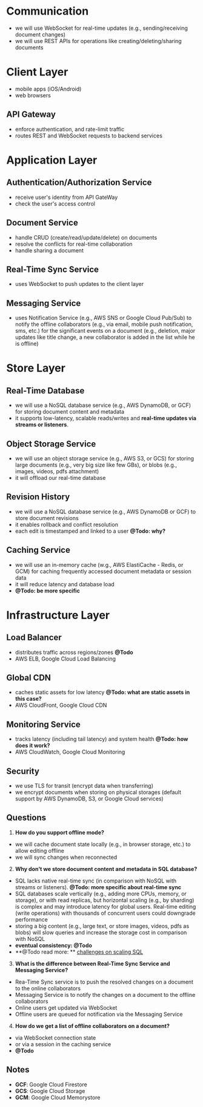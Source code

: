 # Communication
- we will use WebSocket for real-time updates (e.g., sending/receiving document changes)
- we will use REST APIs for operations like creating/deleting/sharing documents

# Client Layer
- mobile apps (iOS/Android)
- web browsers

## API Gateway
- enforce authentication, and rate-limit traffic
- routes REST and WebSocket requests to backend services

# Application Layer

## Authentication/Authorization Service
- receive user's identity from API GateWay
- check the user's access control

## Document Service
- handle CRUD (create/read/update/delete) on documents
- resolve the conflicts for real-time collaboration
- handle sharing a document

## Real-Time Sync Service
- uses WebSocket to push updates to the client layer

## Messaging Service
- uses Notification Service (e.g., AWS SNS or Google Cloud Pub/Sub) to notify the offline collaborators (e.g., via email, mobile push notification, sms, etc.) for the significant events  on a document (e.g., deletion, major updates like title change, a new collaborator is added in the list while he is offline)

# Store Layer

## Real-Time Database
  - we will use a NoSQL database service (e.g., AWS DynamoDB, or GCF) for storing document content and metadata
  - it supports low-latency, scalable reads/writes and **real-time updates via streams or listeners**. 

## Object Storage Service
  - we will use an object storage service (e.g., AWS S3, or GCS) for storing large documents (e.g., very big size like few GBs), or blobs (e.g., images, videos, pdfs attachment)
  - it will offload our real-time database

## Revision History
  - we will use a NoSQL database service (e.g., AWS DynamoDB or GCF) to store document revisions
  - it enables rollback and conflict resolution
  - each edit is timestamped and linked to a user **@Todo: why?**

## Caching Service
  - we will use an in-memory cache (w.g., AWS ElastiCache - Redis, or GCM) for caching frequently accessed document metadata or session data
  - it will reduce latency and database load
  - **@Todo: be more specific**

# Infrastructure Layer

## Load Balancer
- distributes traffic across regions/zones **@Todo**
- AWS ELB, Google Cloud Load Balancing

## Global CDN
- caches static assets for low latency **@Todo: what are static assets in this case?**
- AWS CloudFront, Google Cloud CDN

## Monitoring Service
- tracks latency (including tail latency) and system health **@Todo: how does it work?**
- AWS CloudWatch, Google Cloud Monitoring

## Security
- we use TLS for transit (encrypt data when transferring)
- we encrypt documents when storing on physical storages (default support by AWS DynamoDB, S3, or Google Cloud services)

## Questions
1. **How do you support offline mode?**
- we will cache document state locally (e.g., in browser storage, etc.) to allow editing offline
- we will sync changes when reconnected

2. **Why don't we store document content and metadata in SQL database?**
- SQL lacks native real-time sync (in comparison with NoSQL with streams or listeners). **@Todo: more specific about real-time sync**
- SQL databases scale vertically (e.g., adding more CPUs, memory, or storage), or with read replicas, but horizontal scaling (e.g., by sharding) is complex and may introduce latency for global users. Real-time editing (write operations) with thousands of concurrent users could downgrade performance
- storing a big content (e.g., large text, or store images, videos, pdfs as blobs) will slow queries and increase the storage cost in comparison with NoSQL
- **eventual consistency: @Todo**
- **@Todo read more: ** [challenges on scaling SQL](https://www.designgurus.io/blog/scaling-sql-databases)

3. **What is the difference between Real-Time Sync Service and Messaging Service?**
- Rea-Time Sync service is to push the resolved changes on a document to the online collaborators
- Messaging Service is to notify the changes on a document to the offline collaborators
- Online users get updated via WebSocket
- Offline users are queued for notification via the Messaging Service

4. **How do we get a list of offline collaborators on a document?**
- via WebSocket connection state
- or via a session in the caching service
- **@Todo**

## Notes
- **GCF**: Google Cloud Firestore
- **GCS**: Google Cloud Storage
- **GCM**: Google Cloud Memorystore
